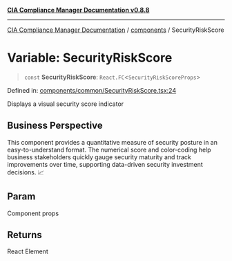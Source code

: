 [**CIA Compliance Manager Documentation v0.8.8**](../../README.md)

***

[CIA Compliance Manager Documentation](../../modules.md) / [components](../README.md) / SecurityRiskScore

# Variable: SecurityRiskScore

> `const` **SecurityRiskScore**: `React.FC`\<`SecurityRiskScoreProps`\>

Defined in: [components/common/SecurityRiskScore.tsx:24](https://github.com/Hack23/cia-compliance-manager/blob/88094f2c4c350fd10a1e440c3eab70aedd819944/src/components/common/SecurityRiskScore.tsx#L24)

Displays a visual security score indicator

## Business Perspective

This component provides a quantitative measure of security posture in an
easy-to-understand format. The numerical score and color-coding help
business stakeholders quickly gauge security maturity and track improvements
over time, supporting data-driven security investment decisions. 📈

## Param

Component props

## Returns

React Element
